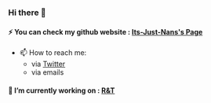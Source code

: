 ### Hi there 👋

<!--
**Its-Just-Nans/Its-Just-Nans** is a ✨ _special_ ✨ repository because its `README.md` (this file) appears on your GitHub profile.
Here are some ideas to get you started:
- 🔭 I’m currently working on ...
- 🌱 I’m currently learning ...
- 👯 I’m looking to collaborate on ...
- 🤔 I’m looking for help with ...
- 💬 Ask me about ...

- 😄 Pronouns: ...
- ⚡ Fun fact: ...
-->

#### ⚡ You can check my github website : [Its-Just-Nans's Page](https://its-just-nans.github.io/)


- 📫 How to reach me:
    - via [Twitter](https://twitter.com/Its_Just_Nans)
    - via emails

#### 🚧 I’m currently working on : [R&T](https://its-just-nans.github.io/rt/)
